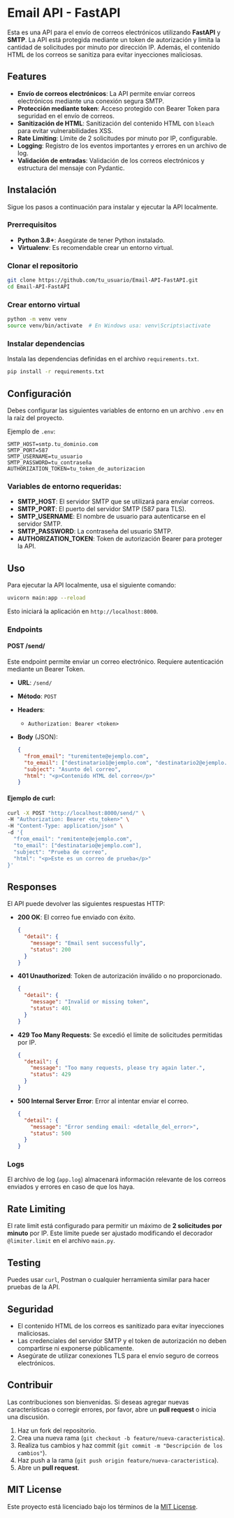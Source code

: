 
# Email API - FastAPI

Esta es una API para el envío de correos electrónicos utilizando **FastAPI** y **SMTP**. La API está protegida mediante un token de autorización y limita la cantidad de solicitudes por minuto por dirección IP. Además, el contenido HTML de los correos se sanitiza para evitar inyecciones maliciosas.

## Features

- **Envío de correos electrónicos**: La API permite enviar correos electrónicos mediante una conexión segura SMTP.
- **Protección mediante token**: Acceso protegido con Bearer Token para seguridad en el envío de correos.
- **Sanitización de HTML**: Sanitización del contenido HTML con `bleach` para evitar vulnerabilidades XSS.
- **Rate Limiting**: Límite de 2 solicitudes por minuto por IP, configurable.
- **Logging**: Registro de los eventos importantes y errores en un archivo de log.
- **Validación de entradas**: Validación de los correos electrónicos y estructura del mensaje con Pydantic.

## Instalación

Sigue los pasos a continuación para instalar y ejecutar la API localmente.

### Prerrequisitos

- **Python 3.8+**: Asegúrate de tener Python instalado.
- **Virtualenv**: Es recomendable crear un entorno virtual.

### Clonar el repositorio

```bash
git clone https://github.com/tu_usuario/Email-API-FastAPI.git
cd Email-API-FastAPI
```

### Crear entorno virtual

```bash
python -m venv venv
source venv/bin/activate  # En Windows usa: venv\Scripts\activate
```

### Instalar dependencias

Instala las dependencias definidas en el archivo `requirements.txt`.

```bash
pip install -r requirements.txt
```

## Configuración

Debes configurar las siguientes variables de entorno en un archivo `.env` en la raíz del proyecto.

Ejemplo de `.env`:

```env
SMTP_HOST=smtp.tu_dominio.com
SMTP_PORT=587
SMTP_USERNAME=tu_usuario
SMTP_PASSWORD=tu_contraseña
AUTHORIZATION_TOKEN=tu_token_de_autorizacion
```

### Variables de entorno requeridas:

- **SMTP_HOST**: El servidor SMTP que se utilizará para enviar correos.
- **SMTP_PORT**: El puerto del servidor SMTP (587 para TLS).
- **SMTP_USERNAME**: El nombre de usuario para autenticarse en el servidor SMTP.
- **SMTP_PASSWORD**: La contraseña del usuario SMTP.
- **AUTHORIZATION_TOKEN**: Token de autorización Bearer para proteger la API.

## Uso

Para ejecutar la API localmente, usa el siguiente comando:

```bash
uvicorn main:app --reload
```

Esto iniciará la aplicación en `http://localhost:8000`.

### Endpoints

#### POST /send/

Este endpoint permite enviar un correo electrónico. Requiere autenticación mediante un Bearer Token.

- **URL**: `/send/`
- **Método**: `POST`
- **Headers**:
  - `Authorization: Bearer <token>`
- **Body** (JSON):
  
  ```json
  {
    "from_email": "turemitente@ejemplo.com",
    "to_email": ["destinatario1@ejemplo.com", "destinatario2@ejemplo.com"],
    "subject": "Asunto del correo",
    "html": "<p>Contenido HTML del correo</p>"
  }
  ```

#### Ejemplo de curl:

```bash
curl -X POST "http://localhost:8000/send/" \
-H "Authorization: Bearer <tu_token>" \
-H "Content-Type: application/json" \
-d '{
  "from_email": "remitente@ejemplo.com",
  "to_email": ["destinatario@ejemplo.com"],
  "subject": "Prueba de correo",
  "html": "<p>Este es un correo de prueba</p>"
}'
```

## Responses

El API puede devolver las siguientes respuestas HTTP:

- **200 OK**: El correo fue enviado con éxito.
  ```json
  {
    "detail": {
      "message": "Email sent successfully",
      "status": 200
    }
  }
  ```

- **401 Unauthorized**: Token de autorización inválido o no proporcionado.
  ```json
  {
    "detail": {
      "message": "Invalid or missing token",
      "status": 401
    }
  }
  ```

- **429 Too Many Requests**: Se excedió el límite de solicitudes permitidas por IP.
  ```json
  {
    "detail": {
      "message": "Too many requests, please try again later.",
      "status": 429
    }
  }
  ```

- **500 Internal Server Error**: Error al intentar enviar el correo.
  ```json
  {
    "detail": {
      "message": "Error sending email: <detalle_del_error>",
      "status": 500
    }
  }
  ```

### Logs

El archivo de log (`app.log`) almacenará información relevante de los correos enviados y errores en caso de que los haya.

## Rate Limiting

El rate limit está configurado para permitir un máximo de **2 solicitudes por minuto** por IP. Este límite puede ser ajustado modificando el decorador `@limiter.limit` en el archivo `main.py`.

## Testing

Puedes usar `curl`, Postman o cualquier herramienta similar para hacer pruebas de la API.

## Seguridad

- El contenido HTML de los correos es sanitizado para evitar inyecciones maliciosas.
- Las credenciales del servidor SMTP y el token de autorización no deben compartirse ni exponerse públicamente.
- Asegúrate de utilizar conexiones TLS para el envío seguro de correos electrónicos.

## Contribuir

Las contribuciones son bienvenidas. Si deseas agregar nuevas características o corregir errores, por favor, abre un **pull request** o inicia una discusión.

1. Haz un fork del repositorio.
2. Crea una nueva rama (`git checkout -b feature/nueva-caracteristica`).
3. Realiza tus cambios y haz commit (`git commit -m "Descripción de los cambios"`).
4. Haz push a la rama (`git push origin feature/nueva-caracteristica`).
5. Abre un **pull request**.

## MIT License

Este proyecto está licenciado bajo los términos de la [MIT License](./LICENSE).
